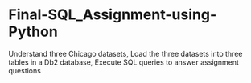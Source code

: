 # Final-SQL_Assignment-using-Python
Understand three Chicago datasets, Load the three datasets into three tables in a Db2 database, Execute SQL queries to answer assignment questions
